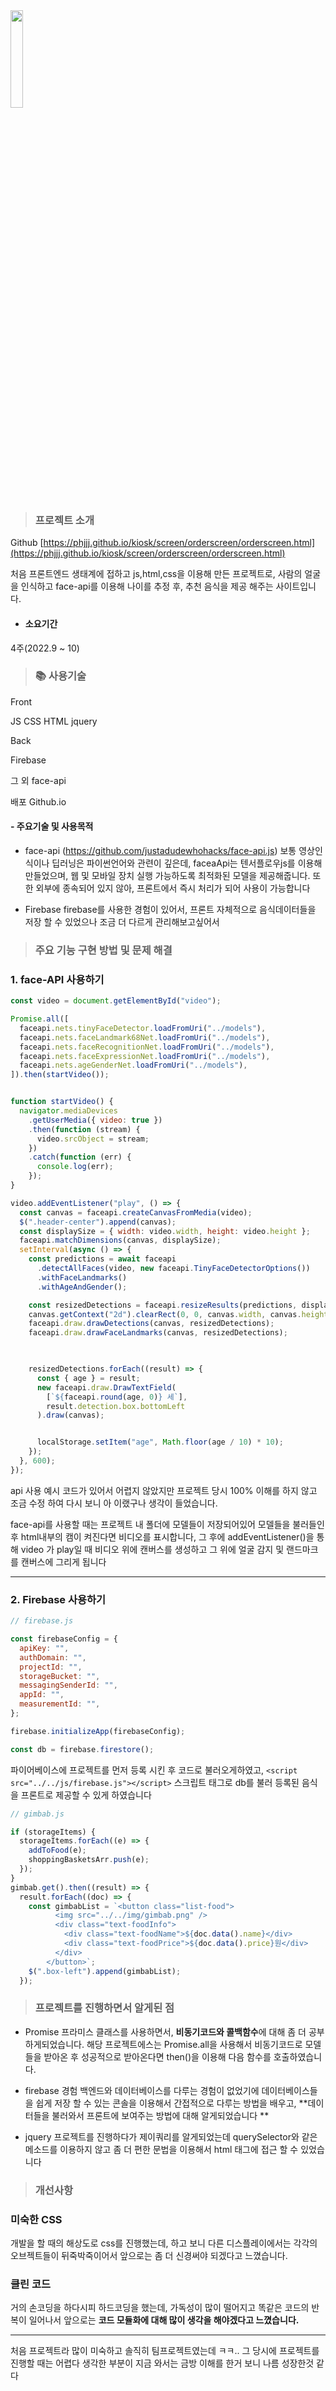 <img src="https://velog.velcdn.com/images/phjjj/post/71f0702d-c565-4805-b5ed-d6f00290896a/image.png" width="20%" height="20%">


> ### 프로젝트 소개
Github
[https://phjjj.github.io/kiosk/screen/orderscreen/orderscreen.html](https://phjjj.github.io/kiosk/screen/orderscreen/orderscreen.html)

처음 프론트엔드 생태계에 접하고 js,html,css을 이용해 만든 프로젝트로, 사람의 얼굴을 인식하고 face-api를 이용해 나이를 추정 후, 추천 음식을 제공 해주는 사이트입니다.


- #### 소요기간
4주(2022.9 ~ 10)

>### 📚 사용기술

Front

JS CSS HTML jquery

Back 

Firebase

그 외
face-api

배포
Github.io


 #### - 주요기술 및 사용목적

- face-api (https://github.com/justadudewhohacks/face-api.js)
보통 영상인식이나 딥러닝은 파이썬언어와 관련이 깊은데, faceaApi는 텐서플로우js를 이용해 만들었으며, 웹 및 모바일 장치 실행 가능하도록 최적화된 모델을 제공해줍니다. 또한 외부에 종속되어 있지 않아, 프론트에서 즉시 처리가 되어 사용이 가능합니다

- Firebase
firebase를 사용한 경험이 있어서, 프론트 자체적으로 음식데이터들을 저장 할 수 있었으나 조금 더 다르게 관리해보고싶어서 



> ### 주요 기능 구현 방법 및 문제 해결

### 1. face-API 사용하기
```jsx
const video = document.getElementById("video");

Promise.all([
  faceapi.nets.tinyFaceDetector.loadFromUri("../models"),
  faceapi.nets.faceLandmark68Net.loadFromUri("../models"),
  faceapi.nets.faceRecognitionNet.loadFromUri("../models"),
  faceapi.nets.faceExpressionNet.loadFromUri("../models"),
  faceapi.nets.ageGenderNet.loadFromUri("../models"),
]).then(startVideo());


function startVideo() {
  navigator.mediaDevices
    .getUserMedia({ video: true })
    .then(function (stream) {
      video.srcObject = stream;
    })
    .catch(function (err) {
      console.log(err);
    });
}

video.addEventListener("play", () => {
  const canvas = faceapi.createCanvasFromMedia(video);
  $(".header-center").append(canvas);
  const displaySize = { width: video.width, height: video.height };
  faceapi.matchDimensions(canvas, displaySize);
  setInterval(async () => {
    const predictions = await faceapi
      .detectAllFaces(video, new faceapi.TinyFaceDetectorOptions())
      .withFaceLandmarks()
      .withAgeAndGender();

    const resizedDetections = faceapi.resizeResults(predictions, displaySize);
    canvas.getContext("2d").clearRect(0, 0, canvas.width, canvas.height);
    faceapi.draw.drawDetections(canvas, resizedDetections);
    faceapi.draw.drawFaceLandmarks(canvas, resizedDetections);
    


    resizedDetections.forEach((result) => {
      const { age } = result;
      new faceapi.draw.DrawTextField(
        [`${faceapi.round(age, 0)} 세`],
        result.detection.box.bottomLeft
      ).draw(canvas);


      localStorage.setItem("age", Math.floor(age / 10) * 10);
    });
  }, 600);
});
```
api 사용 예시 코드가 있어서 어렵지 않았지만 프로젝트 당시 100% 이해를 하지 않고 조금 수정 하여 다시 보니 아 이랬구나 생각이 들었습니다.

face-api를 사용할 때는 프로젝트 내 폴더에 모델들이 저장되어있어 모델들을 불러들인 후 html내부의 캠이 켜진다면 비디오를 표시합니다, 그 후에 addEventListener()을 통해 video 가 play일 때 비디오 위에 캔버스를 생성하고 그 위에 얼굴 감지 및 랜드마크를 캔버스에 그리게 됩니다

---
### 2. Firebase 사용하기
```jsx
// firebase.js

const firebaseConfig = {
  apiKey: "",
  authDomain: "",
  projectId: "",
  storageBucket: "",
  messagingSenderId: "",
  appId: "",
  measurementId: "",
};

firebase.initializeApp(firebaseConfig);

const db = firebase.firestore();
```
파이어베이스에 프로젝트를 먼저 등록 시킨 후 코드로 불러오게하였고, 
```<script src="../../js/firebase.js"></script>```
스크립트 태그로 db를 불러 등록된 음식을 프론트로 제공할 수 있게 하였습니다
```jsx
// gimbab.js

if (storageItems) {
  storageItems.forEach((e) => {
    addToFood(e);
    shoppingBasketsArr.push(e);
  });
}
gimbab.get().then((result) => {
  result.forEach((doc) => {
    const gimbabList = `<button class="list-food">
          <img src="../../img/gimbab.png" />
          <div class="text-foodInfo">
            <div class="text-foodName">${doc.data().name}</div>
            <div class="text-foodPrice">${doc.data().price}원</div>
          </div>
        </button>`;
    $(".box-left").append(gimbabList);
  });
  ```
>### 프로젝트를 진행하면서 알게된 점

- Promise
프라미스 클래스를 사용하면서, **비동기코드와 콜백함수**에 대해 좀 더 공부하게되었습니다. 
해당 프로젝트에스는 Promise.all을 사용해서 비동기코드로 모델들을 받아온 후 성공적으로 받아온다면 then()을 이용해 다음 함수를 호출하였습니다.

- firebase 경험
백엔드와 데이터베이스를 다루는 경험이 없었기에 데이터베이스들을 쉽게 저장 할 수 있는 콘솔을 이용해서 간접적으로 다루는 방법을 배우고, **데이터들을 불러와서 프론트에 보여주는 방법에 대해 알게되었습니다
**
- jquery
프로젝트를 진행하다가 제이쿼리를 알게되었는데 querySelector와 같은 메소드를 이용하지 않고 좀 더 편한 문법을 이용해서 html 태그에 접근 할 수 있었습니다

>### 개선사항

### 미숙한 CSS
개발을 할 때의 해상도로 css를 진행했는데, 하고 보니 다른 디스플레이에서는 각각의 오브젝트들이 뒤죽박죽이어서 앞으로는 좀 더 신경써야 되겠다고 느꼈습니다.

### 클린 코드
거의 손코딩을 하다시피 하드코딩을 했는데, 가독성이 많이 떨어지고 똑같은 코드의 반복이 일어나서 앞으로는 **코드 모듈화에 대해 많이 생각을 해야겠다고 느꼈습니다.**

---
처음 프로젝트라 많이 미숙하고 솔직히 팀프로젝트였는데 ㅋㅋ.. 그 당시에 프로젝트를 진행할 때는 어렵다 생각한 부분이 지금 와서는 금방 이해를 한거 보니 나름 성장한것 같다


